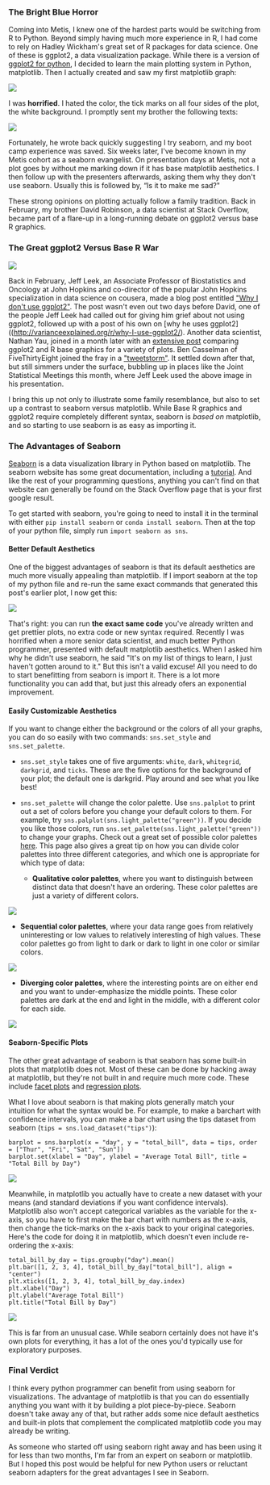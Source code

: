 ### The Bright Blue Horror

Coming into Metis, I knew one of the hardest parts would be switching from R to Python. Beyond simply having much more experience in R, I had come to rely on Hadley Wickham's great set of R packages for data science. One of these is ggplot2, a data visualization package. While there is a version of [ggplot2 for python](http://ggplot.yhathq.com), I decided to learn the main plotting system in Python, matplotlib. Then I actually created and saw my first matplotlib graph:

![](http://robinsones.github.io/images/blog_post_ugly_plot.png)

I was **horrified**. I hated the color, the tick marks on all four sides of the plot, the white background. I promptly sent my brother the following texts: 

![](http://robinsones.github.io/images/Dave-test.png)

Fortunately, he wrote back quickly suggesting I try seaborn, and my boot camp experience was saved. Six weeks later, I've become known in my Metis cohort as a seaborn evangelist. On presentation days at Metis, not a plot goes by without me marking down if it has base matplotlib aesthetics. I then follow up with the presenters afterwards, asking them why they don't use seaborn. Usually this is followed by, “Is it to make me sad?" 

These strong opinions on plotting actually follow a family tradition. Back in February, my brother David Robinson, a data scientist at Stack Overflow, became part of a flare-up in a long-running debate on ggplot2 versus base R graphics. 

### The Great ggplot2 Versus Base R War

![](http://robinsones.github.io/images/joker_pic.png)

Back in February, Jeff Leek, an Associate Professor of Biostatistics and Oncology at John Hopkins and co-director of the popular John Hopkins specialization in data science on cousera, made a blog post entitled ["Why I don't use ggplot2"](http://simplystatistics.org/2016/02/11/why-i-dont-use-ggplot2/). The post wasn't even out two days before David, one of the people Jeff Leek had called out for giving him grief about not using ggplot2, followed up with a post of his own on [why he uses ggplot2]((http://varianceexplained.org/r/why-I-use-ggplot2/). Another data scientist, Nathan Yau, joined in a month later with an [extensive post](https://flowingdata.com/2016/03/22/comparing-ggplot2-and-r-base-graphics/) comparing ggplot2 and R base graphics for a variety of plots. Ben Casselman of FiveThirtyEight joined the fray in a ["tweetstorm"](https://twitter.com/bencasselman/status/712405057388601344). It settled down after that, but still simmers under the surface, bubbling up in places like the Joint Statistical Meetings this month, where Jeff Leek used the above image in his presentation. 

I bring this up not only to illustrate some family resemblance, but also to set up a contrast to seaborn versus matplotlib. While Base R graphics and ggplot2 require completely different syntax, seaborn is *based on* matplotlib, and so starting to use seaborn is as easy as importing it. 

### The Advantages of Seaborn

[Seaborn](https://stanford.edu/~mwaskom/software/seaborn/) is a data visualization library in Python based on matplotlib. The seaborn website has some great documentation, including a [tutorial](https://stanford.edu/~mwaskom/software/seaborn/tutorial.html). And like the rest of your programming questions, anything you can't find on that website can generally be found on the Stack Overflow page that is your first google result. 

To get started with seaborn, you're going to need to install it in the terminal with either `pip install seaborn` or `conda install seaborn`. Then at the top of your python file, simply run `import seaborn as sns`.

#### Better Default Aesthetics

One of the biggest advantages of seaborn is that its default aesthetics are much more visually appealing than matplotlib. If I import seaborn at the top of my python file and re-run the same exact commands that generated this post's earlier plot, I now get this: 

![](http://robinsones.github.io/images/blog_post_pretty_plot.png)

That's right: you can run **the exact same code** you've already written and get prettier plots, no extra code or new syntax required. Recently I was horrified when a more senior data scientist, and much better Python programmer, presented with default matplotlib aesthetics. When I asked him why he didn't use seaborn, he said "It's on my list of things to learn, I just haven't gotten around to it."
But this isn't a valid excuse! All you need to do to start benefitting from seaborn is import it. There is a lot more functionality you can add that, but just this already ofers an exponential improvement. 

#### Easily Customizable Aesthetics

If you want to change either the background or the colors of all your graphs, you can do so easily with two commands: `sns.set_style` and `sns.set_palette`. 

- `sns.set_style` takes one of five arguments: `white`, `dark`, `whitegrid`, `darkgrid`, and `ticks`. These are the five options for the background of your plot; the default one is darkgrid. Play around and see what you like best!

- `sns.set_palette` will change the color palette. Use `sns.palplot` to print out a set of colors before you change your default colors to them. For example, try `sns.palplot(sns.light_palette("green"))`. If you decide you like those colors, run `sns.set_palette(sns.light_palette("green"))` to change your graphs. Check out a great set of possible color palettes [here](https://stanford.edu/~mwaskom/software/seaborn/tutorial/color_palettes.html). This page also gives a great tip on how you can divide color palettes into three different categories, and which one is appropriate for which type of data: 
  - **Qualitative color palettes**, where you want to distinguish between distinct data that doesn't have an ordering. These color palettes are just a variety of different colors. 

![](http://robinsones.github.io/images/qualitative_color_palette.png)

  - **Sequential color palettes**, where your data range goes from relatively uninteresting or low values to relatively interesting of high values. These color palettes go from light to dark or dark to light in one color or similar colors. 

![](http://robinsones.github.io/images/sequential_color_palette.png)

  - **Diverging color palettes**, where the interesting points are on either end and you want to under-emphasize the middle points. These color palettes are dark at the end and light in the middle, with a different color for each side. 

![](http://robinsones.github.io/images/divergent_color_palette.png)

#### Seaborn-Specific Plots 

The other great advantage of seaborn is that seaborn has some built-in plots that matplotlib does not. Most of these can be done by hacking away at matplotlib, but they're not built in and require much more code. These include [facet plots](https://stanford.edu/~mwaskom/software/seaborn/generated/seaborn.FacetGrid.html) and [regression plots](https://stanford.edu/~mwaskom/software/seaborn/generated/seaborn.regplot.html). 

What I love about seaborn is that making plots generally match your intuition for what the syntax would be. For example, to make a barchart with confidence intervals, you can make a bar chart using the tips dataset from seaborn (`tips = sns.load_dataset("tips")`):
```
barplot = sns.barplot(x = "day", y = "total_bill", data = tips, order = ["Thur", "Fri", "Sat", "Sun"])
barplot.set(xlabel = "Day", ylabel = "Average Total Bill", title = "Total Bill by Day")
```

![](http://robinsones.github.io/images/pretty_bar_chart.png)

Meanwhile, in matplotlib you actually have to create a new dataset with your means (and standard deviations if you want confidence intervals). Matplotlib also won't accept categorical variables as the variable for the x-axis, so you have to first make the bar chart with numbers as the x-axis, then change the tick-marks on the x-axis back to your original categories. Here's the code for doing it in matplotlib, which doesn't even include re-ordering the x-axis:

```
total_bill_by_day = tips.groupby("day").mean()
plt.bar([1, 2, 3, 4], total_bill_by_day["total_bill"], align = "center")
plt.xticks([1, 2, 3, 4], total_bill_by_day.index)
plt.xlabel("Day")
plt.ylabel("Average Total Bill")
plt.title("Total Bill by Day")
```

![](http://robinsones.github.io/images/ugly_bar_chart.png)

This is far from an unusual case. While seaborn certainly does not have it's own plots for everything, it has a lot of the ones you'd typically use for exploratory purposes. 

### Final Verdict

I think every python programmer can benefit from using seaborn for visualizations. The advantage of matplotlib is that you can do essentially anything you want with it by building a plot piece-by-piece. Seaborn doesn't take away any of that, but rather adds some nice default aesthetics and built-in plots that complement the complicated matplotlib code you may already be writing. 

As someone who started off using seaborn right away and has been using it for less than two months, I'm far from an expert on seaborn or matplotlib. But I hoped this post would be helpful for new Python users or reluctant seaborn adapters for the great advantages I see in Seaborn. 


